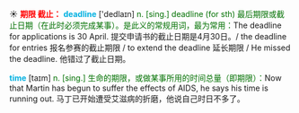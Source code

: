 ☀ <font color="red">**期限 截止：**</font>
<font color="sky blue">**deadline**</font> ['dedlaɪn] 
<font color="rgb(227, 108, 9)">n. [sing.] deadline (for sth) 最后期限或截止日期（在此时必须完成某事）。是此义的常规用词，最为常用：</font>The deadline for applications is 30 April. 提交申请书的截止日期是4月30日。/ the deadline for entries 报名参赛的截止期限 / to extend the deadline 延长期限 / He missed the deadline. 他错过了截止日期。

<font color="sky blue">**time**</font> [taɪm] 
<font color="rgb(227, 108, 9)">n. [sing.] 生命的期限，或做某事所用的时间总量（即期限）：</font>Now that Martin has begun to suffer the effects of AIDS, he says his time is running out. 马丁已开始遭受艾滋病的折磨，他说自己时日不多了。
